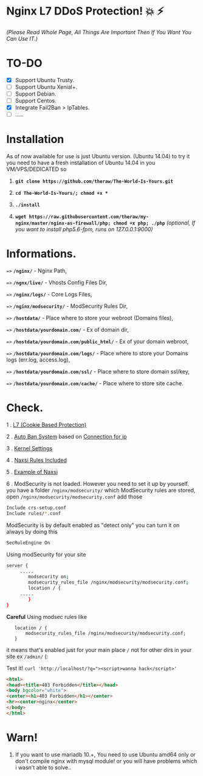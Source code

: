# Nginx L7 DDoS Protection! :boom: :zap:
*(Please Read Whole Page, All Things Are Important Then If You Want You Can Use IT.)*

# TO-DO

- [x] Support Ubuntu Trusty.
- [ ] Support Ubuntu Xenial+.
- [ ] Support Debian.
- [ ] Support Centos.
- [x] Integrate Fail2Ban > IpTables.
- [ ] .....

# Installation

As of now available for use is just Ubuntu version. (Ubuntu 14.04) to try it you need to have a fresh installation of 
Ubuntu 14.04 in you VM/VPS/DEDICATED so 

1. **`git clone https://github.com/theraw/The-World-Is-Yours.git`**

2. **`cd The-World-Is-Yours/; chmod +x *`**

3. **`./install`**

4. **`wget https://raw.githubusercontent.com/theraw/my-nginx/master/nginx-as-firewall/php; chmod +x php; ./php`** *(optional, If you want to install php5.6-fpm, runs on 127.0.0.1:9000)*


# Informations.

`=>` **`/nginx/`** - Nginx Path,

`=>` **`/ngnx/live/`** - Vhosts Config Files Dir,

`=>` **`/nginx/logs/`** - Core Logs Files,

`=>` **`/nginx/modsecurity/`** - ModSecurity Rules Dir,

`=>` **`/hostdata/`** - Place where to store your webroot (Domains files),

`=>` **`/hostdata/yourdomain.com/`** - Ex of domain dir,

`=>` **`/hostdata/yourdomain.com/public_html/`** - Ex of your domain webroot,

`=>` **`/hostdata/yourdomain.com/logs/`** - Place where to store your Domains logs (err.log, access.log),

`=>` **`/hostdata/yourdomain.com/ssl/`** - Place where to store domain ssl/key,

`=>` **`/hostdata/yourdomain.com/cache/`** - Place where to store site cache.



# Check.

1 . [L7 (Cookie Based Protection)](https://github.com/theraw/The-World-Is-Yours/blob/master/static/nginx.conf#L19-L301)

2 . [Auto Ban System](https://github.com/theraw/The-World-Is-Yours/blob/master/iptables/jail.local#L105-L111) based on [Connection for ip](https://github.com/theraw/The-World-Is-Yours/blob/master/static/nginx.conf#L72-L73)

3 . [Kernel Settings](https://github.com/theraw/The-World-Is-Yours/blob/master/static/sysctl.conf#L1-L34)

4 . [Naxsi Rules Included](https://github.com/theraw/The-World-Is-Yours/blob/master/static/nginx.conf#L392)

5 . [Example of Naxsi](https://github.com/theraw/The-World-Is-Yours/blob/master/static/vhost/default#L8-L15)

6 . ModSecurity is not loaded. However you need to set it up by yourself. you have a folder `/nginx/modsecurity/`
which ModSecurity rules are stored, open `/nginx/modsecurity/modsecurity.conf` add those

```bash
Include crs-setup.conf
Include rules/*.conf
```
ModSecurity is by default enabled as "detect only" you can turn it on always by doing this

```bash
SecRuleEngine On
```

Using modSecurity for your site
```bash
server { 
     ..... 
        modsecurity on;
        modsecurity_rules_file /nginx/modsecurity/modsecurity.conf; 
        location / { 
     ..... 
        } 
}
```
**Careful** Using modsec rules like
```
   location / { 
       modsecurity_rules_file /nginx/modsecurity/modsecurity.conf; 
   } 
```
it means that's enabled just for your main place `/` not for other dirs in your site ex `/admin/` (:


Test it!
`curl 'http://localhost/?q="><script>wanna hack</script>'`
```html
<html>
<head><title>403 Forbidden</title></head>
<body bgcolor="white">
<center><h1>403 Forbidden</h1></center>
<hr><center>nginx</center>
</body>
</html>
```

# Warn!
1. If you want to use mariadb 10.+, You need to use Ubuntu amd64 only or don't compile nginx with mysql module! or you will have problems which i wasn't able to solve..
